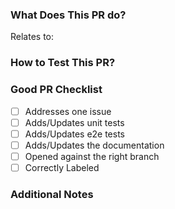 ### What Does This PR do?

<!-- Describe here what is this PR doing, and how did you do it -->

Relates to: <!-- issue number -->

### How to Test This PR?

<!-- Provide instructions here on how to test the PR in the development environment -->

### Good PR Checklist

- [ ] Addresses one issue
- [ ] Adds/Updates unit tests
- [ ] Adds/Updates e2e tests
- [ ] Adds/Updates the documentation
- [ ] Opened against the right branch
- [ ] Correctly Labeled

### Additional Notes

<!-- Add any information here that could be helpful to the mainteners for understanding your contrition -->
